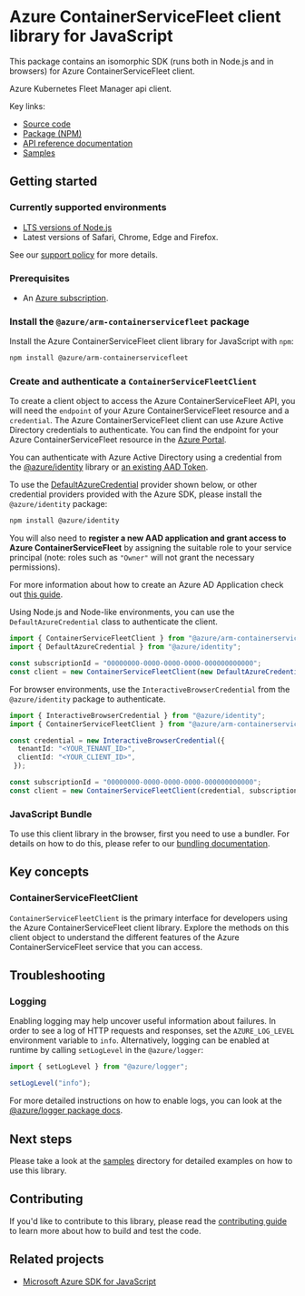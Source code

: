 # Azure ContainerServiceFleet client library for JavaScript

This package contains an isomorphic SDK (runs both in Node.js and in browsers) for Azure ContainerServiceFleet client.

Azure Kubernetes Fleet Manager api client.

Key links:

- [Source code](https://github.com/Azure/azure-sdk-for-js/tree/main/sdk/containerservice/arm-containerservicefleet)
- [Package (NPM)](https://www.npmjs.com/package/@azure/arm-containerservicefleet)
- [API reference documentation](https://learn.microsoft.com/javascript/api/@azure/arm-containerservicefleet?view=azure-node-preview)
- [Samples](https://github.com/Azure/azure-sdk-for-js/tree/main/sdk/containerservice/arm-containerservicefleet/samples)

## Getting started

### Currently supported environments

- [LTS versions of Node.js](https://github.com/nodejs/release#release-schedule)
- Latest versions of Safari, Chrome, Edge and Firefox.

See our [support policy](https://github.com/Azure/azure-sdk-for-js/blob/main/SUPPORT.md) for more details.

### Prerequisites

- An [Azure subscription][azure_sub].

### Install the `@azure/arm-containerservicefleet` package

Install the Azure ContainerServiceFleet client library for JavaScript with `npm`:

```bash
npm install @azure/arm-containerservicefleet
```

### Create and authenticate a `ContainerServiceFleetClient`

To create a client object to access the Azure ContainerServiceFleet API, you will need the `endpoint` of your Azure ContainerServiceFleet resource and a `credential`. The Azure ContainerServiceFleet client can use Azure Active Directory credentials to authenticate.
You can find the endpoint for your Azure ContainerServiceFleet resource in the [Azure Portal][azure_portal].

You can authenticate with Azure Active Directory using a credential from the [@azure/identity][azure_identity] library or [an existing AAD Token](https://github.com/Azure/azure-sdk-for-js/blob/master/sdk/identity/identity/samples/AzureIdentityExamples.md#authenticating-with-a-pre-fetched-access-token).

To use the [DefaultAzureCredential][defaultazurecredential] provider shown below, or other credential providers provided with the Azure SDK, please install the `@azure/identity` package:

```bash
npm install @azure/identity
```

You will also need to **register a new AAD application and grant access to Azure ContainerServiceFleet** by assigning the suitable role to your service principal (note: roles such as `"Owner"` will not grant the necessary permissions).

For more information about how to create an Azure AD Application check out [this guide](https://learn.microsoft.com/azure/active-directory/develop/howto-create-service-principal-portal).

Using Node.js and Node-like environments, you can use the `DefaultAzureCredential` class to authenticate the client.

```ts snippet:ReadmeSampleCreateClient_Node
import { ContainerServiceFleetClient } from "@azure/arm-containerservicefleet";
import { DefaultAzureCredential } from "@azure/identity";

const subscriptionId = "00000000-0000-0000-0000-000000000000";
const client = new ContainerServiceFleetClient(new DefaultAzureCredential(), subscriptionId);
```

For browser environments, use the `InteractiveBrowserCredential` from the `@azure/identity` package to authenticate.

```ts snippet:ReadmeSampleCreateClient_Browser
import { InteractiveBrowserCredential } from "@azure/identity";
import { ContainerServiceFleetClient } from "@azure/arm-containerservicefleet";

const credential = new InteractiveBrowserCredential({
  tenantId: "<YOUR_TENANT_ID>",
  clientId: "<YOUR_CLIENT_ID>",
 });

const subscriptionId = "00000000-0000-0000-0000-000000000000";
const client = new ContainerServiceFleetClient(credential, subscriptionId);
```


### JavaScript Bundle
To use this client library in the browser, first you need to use a bundler. For details on how to do this, please refer to our [bundling documentation](https://aka.ms/AzureSDKBundling).

## Key concepts

### ContainerServiceFleetClient

`ContainerServiceFleetClient` is the primary interface for developers using the Azure ContainerServiceFleet client library. Explore the methods on this client object to understand the different features of the Azure ContainerServiceFleet service that you can access.

## Troubleshooting

### Logging

Enabling logging may help uncover useful information about failures. In order to see a log of HTTP requests and responses, set the `AZURE_LOG_LEVEL` environment variable to `info`. Alternatively, logging can be enabled at runtime by calling `setLogLevel` in the `@azure/logger`:

```ts snippet:SetLogLevel
import { setLogLevel } from "@azure/logger";

setLogLevel("info");
```

For more detailed instructions on how to enable logs, you can look at the [@azure/logger package docs](https://github.com/Azure/azure-sdk-for-js/tree/main/sdk/core/logger).

## Next steps

Please take a look at the [samples](https://github.com/Azure/azure-sdk-for-js/tree/main/sdk/containerservice/arm-containerservicefleet/samples) directory for detailed examples on how to use this library.

## Contributing

If you'd like to contribute to this library, please read the [contributing guide](https://github.com/Azure/azure-sdk-for-js/blob/main/CONTRIBUTING.md) to learn more about how to build and test the code.

## Related projects

- [Microsoft Azure SDK for JavaScript](https://github.com/Azure/azure-sdk-for-js)

[azure_sub]: https://azure.microsoft.com/free/
[azure_portal]: https://portal.azure.com
[azure_identity]: https://github.com/Azure/azure-sdk-for-js/tree/main/sdk/identity/identity
[defaultazurecredential]: https://github.com/Azure/azure-sdk-for-js/tree/main/sdk/identity/identity#defaultazurecredential
